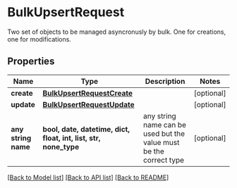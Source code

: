 # BulkUpsertRequest

Two set of objects to be managed asyncronusly by bulk. One for creations, one for modifications.

## Properties
Name | Type | Description | Notes
------------ | ------------- | ------------- | -------------
**create** | [**BulkUpsertRequestCreate**](BulkUpsertRequestCreate.md) |  | [optional] 
**update** | [**BulkUpsertRequestUpdate**](BulkUpsertRequestUpdate.md) |  | [optional] 
**any string name** | **bool, date, datetime, dict, float, int, list, str, none_type** | any string name can be used but the value must be the correct type | [optional]

[[Back to Model list]](../README.md#documentation-for-models) [[Back to API list]](../README.md#documentation-for-api-endpoints) [[Back to README]](../README.md)


